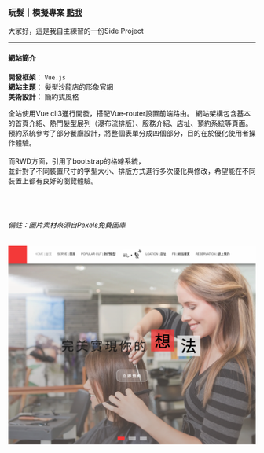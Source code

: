 ### 玩髮｜模擬專案 [點我](https://yuntaolin.github.io/play-hair/dist/index.html#/)
大家好，這是我自主練習的一份Side Project  
***
#### 網站簡介
 
**開發框架**： 
`Vue.js`        
**網站主題**：
髮型沙龍店的形象官網  
**美術設計**：
簡約式風格      

  全站使用Vue cli3進行開發，搭配Vue-router設置前端路由。
  網站架構包含基本的首頁介紹、熱門髮型展列（瀑布流排版）、服務介紹、店址、預約系統等頁面。  
  預約系統參考了部分餐廳設計，將整個表單分成四個部分，目的在於優化使用者操作體驗。  
  <br/>
  而RWD方面，引用了bootstrap的格線系統，  
  並針對了不同裝置尺寸的字型大小、排版方式進行多次優化與修改，希望能在不同裝置上都有良好的瀏覽體驗。    
  <br/>  
<br/>      
###### 備註：圖片素材來源自Pexels免費圖庫
![Alt text](https://github.com/YunTaoLin/play-hair/blob/master/Screenshots/%E6%93%B7%E5%8F%96.PNG)

